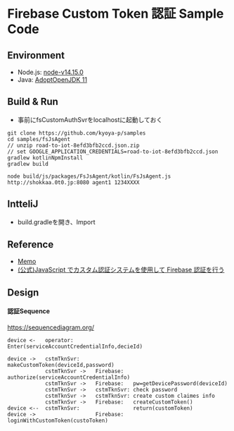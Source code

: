 Firebase Custom Token 認証 Sample Code
====

Environment
----
- Node.js: [node-v14.15.0](https://nodejs.org/ja/download/)
- Java: [AdoptOpenJDK 11](https://adoptopenjdk.net/)

Build & Run
----
- 事前にfsCustomAuthSvrをlocalhostに起動しておく

```
git clone https://github.com/kyoya-p/samples
cd samples/fsJsAgent
// unzip road-to-iot-8efd3bfb2ccd.json.zip
// set GOOGLE_APPLICATION_CREDENTIALS=road-to-iot-8efd3bfb2ccd.json
gradlew kotlinNpmInstall
gradlew build

node build/js/packages/FsJsAgent/kotlin/FsJsAgent.js http://shokkaa.0t0.jp:8080 agent1 1234XXXX
```

IntteliJ
----
- build.gradleを開き、Import


Reference
----
- [Memo](https://qiita.com/shokkaa/private/f3d46cbf31e706498c16)
- [(公式)JavaScript でカスタム認証システムを使用して Firebase 認証を行う](https://firebase.google.com/docs/auth/web/custom-auth?hl=ja)



Design
----
#### 認証Sequence

https://sequencediagram.org/

```sequence:
device <-   operator:                   Enter(serviceAccountCredentialInfo,decieId)

device ->   cstmTknSvr:                 makeCustomToken(deviceId,password)
            cstmTknSvr ->   Firebase:   authorize(serviceAccountCredentialInfo)
            cstmTknSvr ->   Firebase:   pw=getDevicePassword(deviceId)
            cstmTknSvr ->   cstmTknSvr: check password
            cstmTknSvr ->   cstmTknSvr: create custom claimes info
            cstmTknSvr ->   Firebase:   createCustomToken()
device <--  cstmTknSvr:                 return(customToken)
device ->                   Firebase:   loginWithCustomToken(custoToken)
```
